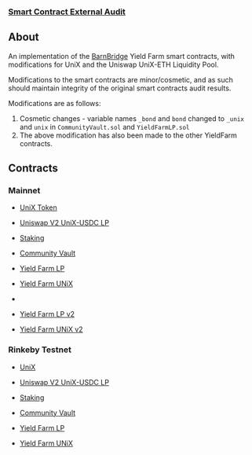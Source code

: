### [Smart Contract External Audit](https://github.com/BarnBridge/BarnBridge-YieldFarming/blob/master/BarnBridge-Yield-Farming-and-Incentivization-AUDIT.pdf)

## About

An implementation of the [BarnBridge](https://github.com/BarnBridge/BarnBridge-YieldFarming)
Yield Farm smart contracts, with modifications for UniX and the Uniswap
UniX-ETH Liquidity Pool.

Modifications to the smart contracts are minor/cosmetic, and as such should maintain
integrity of the original smart contracts audit results.

Modifications are as follows:

1) Cosmetic changes - variable names `_bond` and `bond` changed to `_unix` and `unix`
   in `CommunityVault.sol` and `YieldFarmLP.sol`
2) The above modification has also been made to the other YieldFarm contracts.

## Contracts

### Mainnet

- [UniX Token](https://etherscan.io/address/0xddd6a0ecc3c6f6c102e5ea3d8af7b801d1a77ac8)

- [Uniswap V2 UniX-USDC LP](https://etherscan.io/address/0xccab68f48531215b0707e8d908c43e7de73dbdbc)

- [Staking](https://etherscan.io/address/0x0c374f9886949C58bD2B439Ac3501Cd5321A7A0f#code)

- [Community Vault](https://etherscan.io/address/0xCEcD8d0594E9D6F3b00e7cA1B8BE6848FF0282BB#code)

- [Yield Farm LP](https://etherscan.io/address/0xFAaDf53DAf0B2B32D5F2Db14F1F23FA57BA51304#code)

- [Yield Farm UNiX](https://etherscan.io/address/0x98E0d8FC5d7B2341Ea943f9B4cf020dB672d5e10#code)
-
- [Yield Farm LP v2](https://etherscan.io/address/0x90266aC66d650d627B66b4Edcc5ddeec3609e0eC#code)

- [Yield Farm UNiX v2](https://etherscan.io/address/0xaBd3438dFe607daAB1af1a76e8cBAA7786324d53#code)

###  Rinkeby Testnet

- [UniX](https://rinkeby.etherscan.io/address/0xDDD6A0ECc3c6F6C102E5eA3d8Af7B801d1a77aC8)

- [Uniswap V2 UniX-USDC LP](https://rinkeby.etherscan.io/address/0xdec047b52fc35ac30d21a09ceb79c85e38d07936)

- [Staking](https://rinkeby.etherscan.io/address/0xFf4c3a49Fc24e9727307c7c44ff46F740f6783a1#code)

- [Community Vault](https://rinkeby.etherscan.io/address/0x4098600a916616C16c5b55bdb3F992628a312B4e#code)

- [Yield Farm LP](https://rinkeby.etherscan.io/address/0xa61F4Fb0E2C47B7677dFeac59CB594daeCC2AC88#code)

- [Yield Farm UNiX](https://rinkeby.etherscan.io/address/0xBf8D9dF45B53a2D3c271327B6AccaE2532F3C82D#code)
